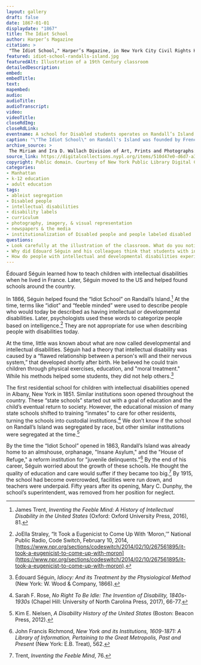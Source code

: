 ```yaml
--- 
layout: gallery
draft: false
date: 1867-01-01
displaydate: "1867"
title: The Idiot School
author: Harper’s Magazine
citation: >
 "The Idiot School," Harper’s Magazine, in New York City Civil Rights History Project, Accessed: [Month Day, Year], https://nyccivilrightshistory.org/gallery/idiot-school-randalls-island.
featured: idiot-school-randalls-island.jpg
featuredAlt: Illustration of a 19th Century classroom
detailedDescription: 
embed: 
embedTitle: 
text: 
mapembed: 
audio: 
audioTitle: 
audioTranscript: 
video: 
videoTitle: 
closeRdImg: 
closeRdLink: 
eventname: A school for Disabled students operates on Randall’s Island. 
caption: "\"The Idiot School\" on Randall's Island was founded by French educator, Édouard Séguin, in 1867. The school was designed for students with intellectual and developmental disabilities."
archive_source: >
 The Miriam and Ira D. Wallach Division of Art, Prints and Photographs: Picture Collection, The New York Public Library. "The idiot school" The New York Public Library Digital Collections. 1867.
source_link: https://digitalcollections.nypl.org/items/510d47e0-d6d7-a3d9-e040-e00a18064a99
copyright: Public domain. Courtesy of New York Public Library Digital Collections.
categories: 
- Manhattan
- k-12 education
- adult education
tags: 
- ableist segregation
- Disabled people
- intellectual disabilities
- disability labels
- curriculum
- photography, imagery, & visual representation
- newspapers & the media
- institutionalization of Disabled people and people labeled disabled
questions: 
- Look carefully at the illustration of the classroom. What do you notice about who is there and what they are doing? What do you notice about the classroom space? How does it compare to your classrooms today? What questions do you have about this image? 
- Why did Edouard Séguin and his colleagues think that students with intellectual and physical disabilities needed to go to school away from their families and communities? Do you agree with their ideas? 
- How do people with intellectual and developmental disabilities experience school in New York City today? How is their experience similar to the school on Randall’s Island? How is it different?
--- 
```


Édouard Séguin learned how to teach children with intellectual disabilities when he lived in France. Later, Séguin moved to the US and helped found schools around the country.

In 1866, Séguin helped found the “Idiot School” on Randall’s Island.[^1] At the time, terms like “idiot” and “feeble minded” were used to describe people who would today be described as having intellectual or developmental disabilities. Later, psychologists used these words to categorize people based on intelligence.[^2] They are not appropriate for use when describing people with disabilities today.

At the time, little was known about what are now called developmental and intellectual disabilities. Séguin had a theory that intellectual disability was caused by a “flawed relationship between a person's will and their nervous system,” that developed shortly after birth. He believed he could train children through physical exercises, education, and "moral treatment." While his methods helped some students, they did not help others.[^3]

The first residential school for children with intellectual disabilities opened in Albany, New York in 1851. Similar institutions soon opened throughout the country.  These “state schools” started out with a goal of education and the child’s eventual return to society. However, the educational mission of many state schools shifted to training “inmates” to care for other residents, turning the schools into custodial institutions.[^4] We don’t know if the school on Randall’s Island was segregated by race, but other similar institutions were segregated at the time.[^5]  

By the time the “Idiot School” opened in 1863, Randall’s Island was already home to an almshouse, orphanage, "Insane Asylum," and the "House of Refuge," a reform institution for "juvenile delinquents."[^6] By the end of his career, Séguin worried about the growth of these schools. He thought the quality of education and care would suffer if they became too big.[^7] By 1915, the school had become overcrowded, facilities were run down, and teachers were underpaid. Fifty years after its opening, Mary C. Dunphy, the school’s superintendent, was removed from her position for neglect.

[^1]: James Trent, *Inventing the Feeble Mind: A History of Intellectual Disability in the United States* (Oxford: Oxford University Press, 2016), 81. 

[^2]: JoElla Straley, “It Took a Eugenicist to Come Up With ‘Moron,’” National Public Radio, Code Switch, February 10, 2014,[https://www.npr.org/sections/codeswitch/2014/02/10/267561895/it-took-a-eugenicist-to-come-up-with-moron](https://www.npr.org/sections/codeswitch/2014/02/10/267561895/it-took-a-eugenicist-to-come-up-with-moron).

[^3]: Édouard Séguin, *Idiocy: And its Treatment by the Physiological Method* (New York: W. Wood & Company, 1866). 

[^4]: Sarah F. Rose, *No Right To Be Idle: The Invention of Disability, 1840s-1930s* (Chapel Hill: University of North Carolina Press, 2017), 66-77.

[^5]: Kim E. Nielsen, *A Disability History of the United States* (Boston: Beacon Press, 2012).

[^6]: John Francis Richmond, *New York and its Institutions, 1609-1871: A Library of Information, Pertaining to the Great Metropolis, Past and Present* (New York: E.B. Treat), 562.

[^7]:  Trent, *Inventing the Feeble Mind*, 76. 
